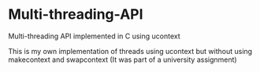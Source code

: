 # Multi-threading-API
Multi-threading API implemented in C using ucontext

This is my own implementation of threads using ucontext but without using makecontext and swapcontext
(It was part of a university assignment)
